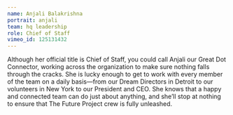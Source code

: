 ```yaml
---
name: Anjali Balakrishna
portrait: anjali
team: hq leadership
role: Chief of Staff
vimeo_id: 125131432
---
```


Although her official title is Chief of Staff, you could call Anjali our Great Dot Connector, working across the organization to make sure nothing falls through the cracks. She is lucky enough to get to work with every member of the team on a daily basis—from our Dream Directors in Detroit to our volunteers in New York to our President and CEO. She knows that a happy and connected team can do just about anything, and she’ll stop at nothing to ensure that The Future Project crew is fully unleashed.